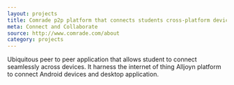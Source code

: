 ```yaml
---
layout: projects
title: Comrade p2p platform that connects students cross-platform devices
meta: Connect and Collaborate
source: http://www.comrade.com/about
category: projects
---
```


Ubiquitous peer to peer application that allows student to connect seamlessly across devices. 
It harness the internet of thing Alljoyn platform to connect Android devices and desktop application.